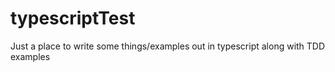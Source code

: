 # typescriptTest

Just a place to write some things/examples out in typescript along with TDD examples

